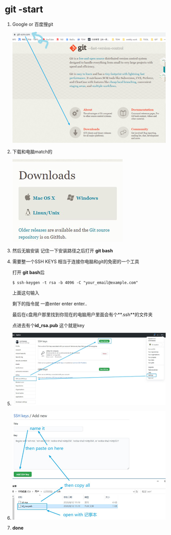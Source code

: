 # git -start

1. Google or 百度搜git

   ![](.\img\1.jpg)

2. 下载和电脑match的

   ![](.\img\2.jpg)

3. 然后无脑安装 记住一下安装路径之后打开 **git bash**

4. 需要整一个SSH KEYS 相当于连接你电脑和git的免密的一个工具

   打开 **git bash**后

   ```
   $ ssh-keygen -t rsa -b 4096 -C "your_email@example.com" 	
   ```

   上面这句输入 

   剩下的指令就 一直enter enter enter..

   最后在c盘用户那里找到你现在的电脑用户里面会有个**.ssh**的文件夹 

   点进去有个**id_rsa.pub** 这个就是key

5. ![](.\img\3.jpg)

6. ![](.\img\4.jpg)

7. **done**

